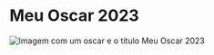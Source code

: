 # Meu Oscar 2023

![Imagem com um oscar e o título Meu Oscar 2023](https://github.com/PietroBianchiini/meuoscar2023/assets/133028228/c1dba745-05f0-4bfa-b2f4-8a1e490db8dd)


